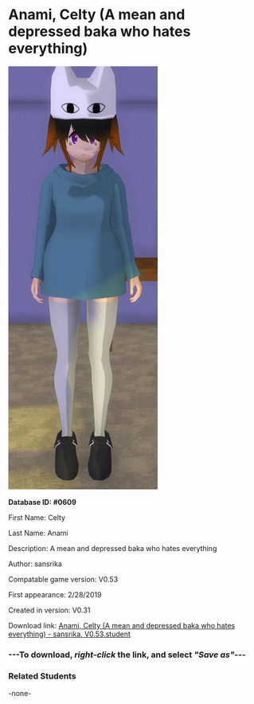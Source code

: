 # Anami, Celty (A mean and depressed baka who hates everything)

<img src="../../Files/Images/Anami, Celty (A mean and depressed baka who hates everything).png" title="Anami, Celty (A mean and depressed baka who hates everything) - sansrika, V0.53">

**Database ID: #0609**

First Name: Celty

Last Name: Anami

Description: A mean and depressed baka who hates everything

Author: sansrika

Compatable game version: V0.53

First appearance: 2/28/2019

Created in version: V0.31

Download link: <a href="https://raw.githubusercontent.com/Arbiter1223/Daigaku-Gurashi-Custom-Students/master/Files/Student%20Files/Anami%2C%20Celty%20(A%20mean%20and%20depressed%20baka%20who%20hates%20everything)%20-%20sansrika%2C%20V0.53.student">Anami, Celty (A mean and depressed baka who hates everything) - sansrika, V0.53.student</a>

### ---**To download, _right-click_ the link, and select _"Save as"_**---

### Related Students

-none-
